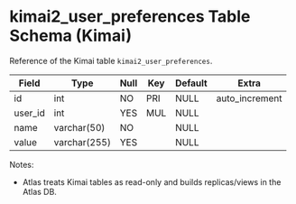 # kimai2_user_preferences Table Schema (Kimai)

Reference of the Kimai table `kimai2_user_preferences`.

| Field | Type | Null | Key | Default | Extra |
|-------|------|------|-----|---------|-------|
| id | int | NO | PRI | NULL | auto_increment |
| user_id | int | YES | MUL | NULL |  |
| name | varchar(50) | NO |  | NULL |  |
| value | varchar(255) | YES |  | NULL |  |

Notes:
- Atlas treats Kimai tables as read-only and builds replicas/views in the Atlas DB.

